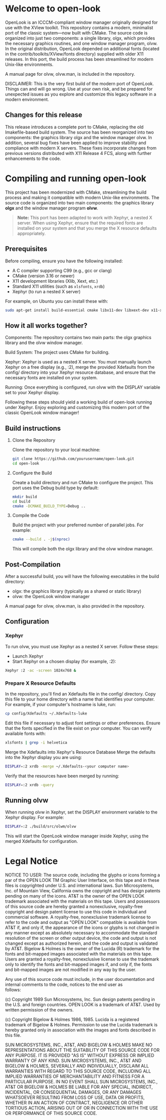 # Welcome to open-look

OpenLook is an ICCCM-compliant window manager originally designed for use with the XView toolkit. This repository contains a modern, minimalist port of the classic system—now built with CMake. The source code is organized into just two components: a single library, olgx, which provides the necessary graphics routines, and one window manager program, olvw. In the original distribution, OpenLook depended on additional fonts (located in the contrib/toolkits/XView/fonts directory) supplied with older X11 releases. In this port, the build process has been streamlined for modern Unix-like environments.

A manual page for olvw, olvw.man, is included in the repository.

DISCLAIMER: This is the very first build of the modern port of OpenLook. Things can and will go wrong. Use at your own risk, and be prepared for unexpected issues as you explore and customize this legacy software in a modern environment.

## Changes for this release

This release introduces a complete port to CMake, replacing the old Imakefile-based build system. The source has been reorganized into two components: the graphics library olgx and the window manager olvw. In addition, several bug fixes have been applied to improve stability and compliance with modern X servers. These fixes incorporate changes from previous versions distributed with X11 Release 4 FCS, along with further enhancements to the code.

# Compiling and running open-look

This project has been modernized with CMake, streamlining the build process and making it compatible with modern Unix-like environments. The source code is organized into two main components: the graphics library **olgx** and the window manager program **olvw**.

> **Note:** This port has been adapted to work with Xephyr, a nested X server. When using Xephyr, ensure that the required fonts are installed on your system and that you merge the X resource defaults appropriately.

## Prerequisites

Before compiling, ensure you have the following installed:

- A C compiler supporting C99 (e.g., gcc or clang)
- CMake (version 3.16 or newer)
- X11 development libraries (Xlib, Xext, etc.)
- Standard X11 utilities (such as `xlsfonts`, `xrdb`)
- Xephyr (to run a nested X server)

For example, on Ubuntu you can install these with:

```bash
sudo apt-get install build-essential cmake libx11-dev libxext-dev x11-xserver-utils xserver-xephyr
```

## How it all works together?

Components: The repository contains two main parts: the olgx graphics library and the olvw window manager.

Build System: The project uses CMake for building.

Xephyr: Xephyr is used as a nested X server. You must manually launch Xephyr on a free display (e.g., :2), merge the provided Xdefaults from the config/ directory into your Xephyr resource database, and ensure that the necessary fonts are installed on your system.

Running: Once everything is configured, run olvw with the DISPLAY variable set to your Xephyr display.

Following these steps should yield a working build of open-look running under Xephyr. Enjoy exploring and customizing this modern port of the classic OpenLook window manager!

## Build instructions

1. Clone the Repository

   Clone the repository to your local machine:

   ```bash
   git clone https://github.com/yourusername/open-look.git
   cd open-look
   ```

2. Configure the Build

   Create a build directory and run CMake to configure the project. This port uses the Debug build type by default:

   ```bash
   mkdir build
   cd build
   cmake -DCMAKE_BUILD_TYPE=Debug ..
   ```

3. Compile the Code

   Build the project with your preferred number of parallel jobs. For example:

   ```bash
   cmake --build . -j$(nproc)
   ```

   This will compile both the olgx library and the olvw window manager.

## Post-Compilation

After a successful build, you will have the following executables in the build directory:

- olgx: the graphics library (typically as a shared or static library)
- olvw: the OpenLook window manager

A manual page for olvw, olvw.man, is also provided in the repository.

## Configuration

### Xephyr

To run olvw, you must use Xephyr as a nested X server. Follow these steps:

- Launch Xephyr
- Start Xephyr on a chosen display (for example, :2):

```bash
Xephyr :2 -ac -screen 1024x768 &
```

### Prepare X Resource Defaults

In the repository, you'll find an Xdefaults file in the config/ directory. Copy this file to your home directory with a name that identifies your computer. For example, if your computer's hostname is luke, run:

```bash
cp config/Xdefaults ~/.Xdefaults-luke
```

Edit this file if necessary to adjust font settings or other preferences. Ensure that the fonts specified in the file exist on your computer. You can verify available fonts with:

```bash
xlsfonts | grep -i helvetica
```

Merge the Xdefaults into Xephyr's Resource Database
Merge the defaults into the Xephyr display you are using:

```bash
DISPLAY=:2 xrdb -merge ~/.Xdefaults-<your computer name>
```

Verify that the resources have been merged by running:

```bash
DISPLAY=:2 xrdb -query
```

## Running olvw

When running olvw in Xephyr, set the DISPLAY environment variable to the Xephyr display. For example:

```bash
DISPLAY=:2 ./build/src/olwm/olvw
```

This will start the OpenLook window manager inside Xephyr, using the merged Xdefaults for configuration.

# Legal Notice

NOTICE TO USER: The source code, including the glyphs or icons
forming a par of the OPEN LOOK TM Graphic User Interface, on this
tape and in these files is copyrighted under U.S. and international
laws. Sun Microsystems, Inc. of Mountain View, California owns
the copyright and has design patents pending on many of the icons.
AT&T is the owner of the OPEN LOOK trademark associated with the
materials on this tape. Users and possessors of this source code
are hereby granted a nonexclusive, royalty-free copyright and
design patent license to use this code in individual and
commercial software. A royalty-free, nonexclusive trademark
license to refer to the code and output as "OPEN LOOK" compatible
is available from AT&T if, and only if, the appearance of the
icons or glyphs is not changed in any manner except as absolutely
necessary to accommodate the standard resolution of the screen or
other output device, the code and output is not changed except as
authorized herein, and the code and output is validated by AT&T.
Bigelow & Holmes is the owner of the Lucida (R) trademark for the
fonts and bit-mapped images associated with the materials on this
tape. Users are granted a royalty-free, nonexclusive license to use
the trademark only to identify the fonts and bit-mapped images if,
and only if, the fonts and bit-mapped images are not modified in any
way by the user.

Any use of this source code must include, in the user documentation
and internal comments to the code, notices to the end user as  
follows:

(c) Copyright 1989 Sun Microsystems, Inc. Sun design patents
pending in the U.S. and foreign countries. OPEN LOOK is a
trademark of AT&T. Used by written permission of the owners.

(c) Copyright Bigelow & Holmes 1986, 1985. Lucida is a registered
trademark of Bigelow & Holmes. Permission to use the Lucida
trademark is hereby granted only in association with the images
and fonts described in this file.

SUN MICROSYSTEMS, INC., AT&T, AND BIGELOW & HOLMES
MAKE NO REPRESENTATIONS ABOUT THE SUITABILITY OF
THIS SOURCE CODE FOR ANY PURPOSE. IT IS PROVIDED "AS IS"
WITHOUT EXPRESS OR IMPLIED WARRANTY OF ANY KIND.
SUN MICROSYSTEMS, INC., AT&T AND BIGELOW & HOLMES,
SEVERALLY AND INDIVIDUALLY, DISCLAIM ALL WARRANTIES
WITH REGARD TO THIS SOURCE CODE, INCLUDING ALL IMPLIED
WARRANTIES OF MERCHANTABILITY AND FITNESS FOR A
PARTICULAR PURPOSE. IN NO EVENT SHALL SUN MICROSYSTEMS,
INC., AT&T OR BIGELOW & HOLMES BE LIABLE FOR ANY
SPECIAL, INDIRECT, INCIDENTAL, OR CONSEQUENTIAL DAMAGES,
OR ANY DAMAGES WHATSOEVER RESULTING FROM LOSS OF USE, DATA
OR PROFITS, WHETHER IN AN ACTION OF CONTRACT, NEGLIGENCE
OR OTHER TORTIOUS ACTION, ARISING OUT OF OR IN CONNECTION
WITH THE USE OR PERFORMANCE OF THIS SOURCE CODE.
